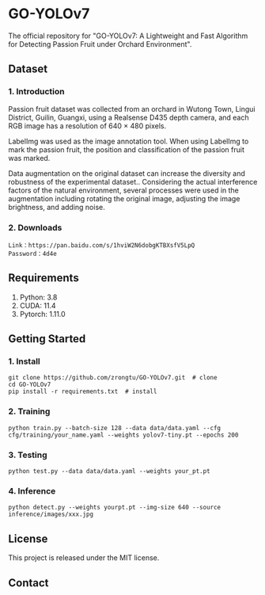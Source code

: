 # GO-YOLOv7
The official repository for "GO-YOLOv7: A Lightweight and Fast Algorithm for Detecting Passion Fruit under Orchard Environment".

## Dataset
### 1. Introduction
Passion fruit dataset was collected from an orchard in Wutong Town, Lingui District, Guilin, Guangxi, using a Realsense D435 depth camera, and each RGB image has a resolution of 640 × 480 pixels.

LabelImg was used as the image annotation tool. When using LabelImg to mark the passion fruit, the position and classification of the passion fruit was marked.

Data augmentation on the original dataset can increase the diversity and robustness of the experimental dataset.. Considering the actual interference factors of the natural environment, several processes were used in the augmentation including rotating the original image, adjusting the image brightness, and adding noise. 

### 2. Downloads
```text
Link：https://pan.baidu.com/s/1hviW2N6dobgKTBXsfV5LpQ 
Password：4d4e 
```

## Requirements
1. Python: 3.8
2. CUDA: 11.4
3. Pytorch: 1.11.0

## Getting Started
### 1. Install
```text
git clone https://github.com/zrongtu/GO-YOLOv7.git  # clone
cd GO-YOLOv7
pip install -r requirements.txt  # install
```
### 2. Training
```text
python train.py --batch-size 128 --data data/data.yaml --cfg cfg/training/your_name.yaml --weights yolov7-tiny.pt --epochs 200  
```
### 3. Testing
```text
python test.py --data data/data.yaml --weights your_pt.pt
```
### 4. Inference
```text
python detect.py --weights yourpt.pt --img-size 640 --source inference/images/xxx.jpg
```

## License
This project is released under the MIT license.

## Contact 











